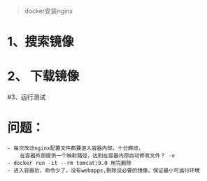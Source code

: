 > docker安装nginx
# 1、搜索镜像
# 2、 下载镜像
#3、运行测试


# 问题：
	- 每次改动nginx配置文件都要进入容器内部，十分麻烦，
		在容器外部提供一个映射路径，达到在容器内部自动修改文件？ -v
	- docker run -it --rm tomcat:9.0 用完删除
	- 进入容器后，命令少了，没有webapps,剔除没必要的镜像，保证最小可运行环境
	
